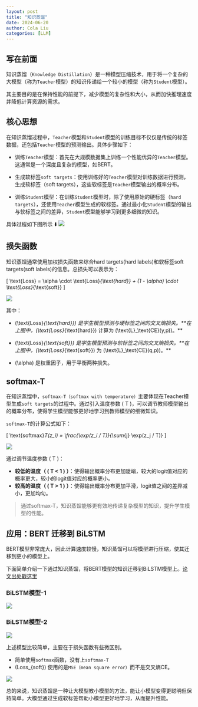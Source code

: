 ```yaml
---
layout: post
title: "知识蒸馏"
date: 2024-06-20
author: Cola Liu
categories: [LLM]
---
```


## 写在前面
知识蒸馏（`Knowledge Distillation`）是一种模型压缩技术，用于将一个复杂的大模型（称为`Teacher`模型）的知识传递给一个较小的模型（称为`Student`模型）。

其主要目的是在保持性能的前提下，减少模型的复杂性和大小，从而加快推理速度并降低计算资源的需求。

## 核心思想
在知识蒸馏过程中，`Teacher`模型和`Student`模型的训练目标不仅仅是传统的标签数据，还包括`Teacher`模型的预测输出。具体步骤如下：

- 训练`Teacher`模型：首先在大规模数据集上训练一个性能优异的`Teacher`模型。这通常是一个深度且复杂的模型，如BERT。

- 生成软标签`soft targets`：使用训练好的`Teacher`模型对训练数据进行预测，生成软标签（soft targets），这些软标签是`Teacher`模型输出的概率分布。

- 训练`Student`模型：在训练`Student`模型时，除了使用原始的硬标签（`hard targets`），还使用`Teacher`模型生成的软标签。通过最小化`Student`模型的输出与软标签之间的差异，`Student`模型能够学习到更多细微的知识。

具体过程如下图所示 ⬇️
<img src="/assets/imgs/ai/llm/KD/kd-0.png"/>

## 损失函数

知识蒸馏通常使用加权损失函数来综合hard targets(hard labels)和软标签soft targets(soft labels)的信息。总损失可以表示为：

\[ \text{Loss} = \alpha \cdot \text{Loss}_{\text{hard}} + (1 - \alpha) \cdot \text{Loss}_{\text{soft}} \]

<img src="/assets/imgs/ai/llm/KD/kd-1.png"/>

其中：
- \(\text{Loss}_{\text{hard}}\) 是学生模型预测与硬标签之间的交叉熵损失。**在上图中，\(\text{Loss}_{\text{hard}}\) 计算为 \(\text{L}_\text{CE}(y,p)\)。**

- \(\text{Loss}_{\text{soft}}\) 是学生模型预测与软标签之间的交叉熵损失。**在上图中，\(\text{Loss}_{\text{soft}}\) 为 \(\text{L}_\text{CE}(q,p)\)。**

- \(\alpha\) 是权重因子，用于平衡两种损失。


## softmax-T
在知识蒸馏中，`softmax-T（softmax with temperature）`主要体现在Teacher模型生成`soft targets`的过程中。通过引入温度参数 \( T \)，可以调节教师模型输出的概率分布，使得学生模型能够更好地学习到教师模型的细微知识。

`softmax-T`的计算公式如下：

\[ \text{softmax}_T(z_i) = \frac{\exp(z_i / T)}{\sum_{j} \exp(z_j / T)} \]

<img src="/assets/imgs/ai/llm/KD/softmax-t.png"/>

通过调节温度参数 \( T \)：
- **较低的温度（ \( T < 1 \) ）**：使得输出概率分布更加陡峭，较大的logit值对应的概率更大，较小的logit值对应的概率更小。
- **较高的温度（ \( T > 1 \) ）**：使得输出概率分布更加平滑，logit值之间的差异减小，更加均匀。


> 通过softmax-T，知识蒸馏能够更有效地传递复杂模型的知识，提升学生模型的性能。


## 应用：BERT 迁移到 BiLSTM

BERT模型非常庞大，因此计算速度较慢，知识蒸馏可以将模型进行压缩，使其迁移到更小的模型上。

下面简单介绍一下通过知识蒸馏，将BERT模型的知识迁移到BiLSTM模型上。[论文出处戳这里](https://arxiv.org/abs/1903.12136)

### BiLSTM模型-1
<img src="/assets/imgs/ai/llm/KD/bilstm-1.png"/>

### BiLSTM模型-2

<img src="/assets/imgs/ai/llm/KD/bilstm-2.png"/>

上述模型比较简单，主要在于损失函数有些微区别。
- 简单使用`softmax`函数，没有上`softmax-T`
- \(Loss_{soft}\) 使用的是`MSE（mean square error）`而不是交叉熵CE。

<img src="/assets/imgs/ai/llm/KD/kd-2.png"/>

总的来说，知识蒸馏是一种让大模型教小模型的方法，能让小模型变得更聪明但保持简单。大模型通过生成软标签帮助小模型更好地学习，从而提升性能。
